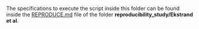 The specifications to execute the script inside this folder can be found inside the
[REPRODUCE.md](../../Ekstrand%20et%20al/REPRODUCE.md) file of the folder **reproducibility_study/Ekstrand et al**.